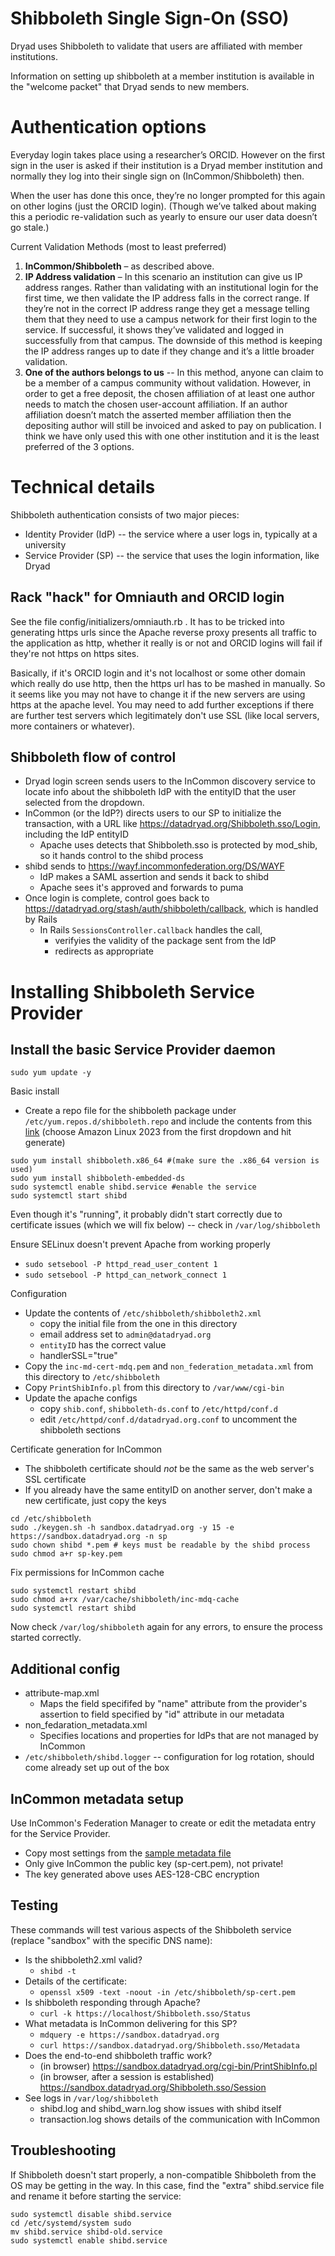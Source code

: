 Shibboleth Single Sign-On (SSO)
===============================

Dryad uses Shibboleth to validate that users are affiliated with member
institutions. 

Information on setting up shibboleth at a member institution is available in the "welcome packet" that Dryad sends to new members.

Authentication options
======================

Everyday login takes place using a researcher’s ORCID.  However on the first
sign in the user is asked if their institution is a Dryad member institution and
normally they log into their single sign on (InCommon/Shibboleth) then.  

When the user has done this once, they’re no longer prompted for this again on
other logins (just the ORCID login).  (Though we’ve talked about making this a
periodic re-validation such as yearly to ensure our user data doesn’t go stale.) 
 
Current Validation Methods (most to least preferred)
1. **InCommon/Shibboleth** – as described above.
2. **IP Address validation** – In this scenario an institution can give us IP
  address ranges.  Rather than validating with an institutional login for the
  first time, we then validate the IP address falls in the correct range.  If
  they’re not in the correct IP address range they get a message telling them that
  they need to use a campus network for their first login to the service. If
  successful, it shows they’ve validated and logged in successfully from that
  campus.  The downside of this method is keeping the IP address ranges up to date
  if they change and it’s a little broader validation. 
3. **One of the authors belongs to us**  --  In this method, anyone can claim to
  be a member of a campus community without validation.  However, in order to get
  a free deposit, the chosen affiliation of at least one author needs to match the
  chosen user-account affiliation.  If an author affiliation doesn’t match the
  asserted member affiliation then the depositing author will still be invoiced
  and asked to pay on publication.  I think we have only used this with one other
  institution and it is the least preferred of the 3 options. 
 


Technical details
=================

Shibboleth authentication consists of two major pieces:
- Identity Provider (IdP) -- the service where a user logs in, typically at a university
- Service Provider (SP) -- the service that uses the login information, like Dryad


Rack "hack" for Omniauth and ORCID login
----------------------------------------

See the file config/initializers/omniauth.rb . It has to be tricked into
generating https urls since the Apache reverse proxy presents all traffic to the
application as http, whether it really is or not and ORCID logins will fail if
they're not https on https sites. 

Basically, if it's ORCID login and it's not localhost or some other domain which
really do use http, then the https url has to be mashed in manually. So it seems
like you may not have to change it if the new servers are using https at the
apache level. You may need to add further exceptions if there are further test
servers which legitimately don't use SSL (like local servers, more containers or
whatever). 


Shibboleth flow of control
--------------------------

- Dryad login screen sends users to the InCommon discovery service to locate
  info about the shibboleth IdP with the entityID that the user selected from the
  dropdown.
- InCommon (or the IdP?) directs users to our SP to initialize the
  transaction, with a URL like https://datadryad.org/Shibboleth.sso/Login, including the IdP entityID
  - Apache uses detects that Shibboleth.sso is protected by mod_shib, so it hands control to the shibd process
- shibd sends to https://wayf.incommonfederation.org/DS/WAYF
   - IdP makes a SAML assertion and sends it back to shibd
   - Apache sees it's approved and forwards to puma
- Once login is complete, control goes back to https://datadryad.org/stash/auth/shibboleth/callback,
  which is handled by Rails
  - In Rails `SessionsController.callback` handles the call,
    - verifyies the validity of the package sent from the IdP
    - redirects as appropriate


Installing Shibboleth Service Provider
======================================


Install the basic Service Provider daemon
-----------------------------------------

```
sudo yum update -y
```

Basic install
- Create a repo file for the shibboleth package under `/etc/yum.repos.d/shibboleth.repo` and include the contents from
  this [link](https://shibboleth.net/downloads/service-provider/RPMS/) (choose Amazon Linux 2023 from the first dropdown and hit generate)

```
sudo yum install shibboleth.x86_64 #(make sure the .x86_64 version is used)
sudo yum install shibboleth-embedded-ds
sudo systemctl enable shibd.service #enable the service
sudo systemctl start shibd
```

Even though it's "running", it probably didn't start correctly due to certificate issues (which we will fix below) -- check in `/var/log/shibboleth`

Ensure SELinux doesn't prevent Apache from working properly
- `sudo setsebool -P httpd_read_user_content 1`
- `sudo setsebool -P httpd_can_network_connect 1`

Configuration
- Update the contents of `/etc/shibboleth/shibboleth2.xml`
  - copy the initial file from the one in this directory
  - email address set to `admin@datadryad.org`
  - `entityID` has the correct value
  - handlerSSL="true"
- Copy the `inc-md-cert-mdq.pem` and `non_federation_metadata.xml` from this directory to `/etc/shibboleth`
- Copy `PrintShibInfo.pl` from this directory to `/var/www/cgi-bin`
- Update the apache configs 
  - copy `shib.conf`, `shibboleth-ds.conf` to  `/etc/httpd/conf.d`
  - edit `/etc/httpd/conf.d/datadryad.org.conf` to  uncomment the shibboleth sections


Certificate generation for InCommon
- The shibboleth certificate should *not* be the same as the web server's SSL certificate
- If you already have the same entityID on another server, don't make a new certificate, just copy the keys

```
cd /etc/shibboleth
sudo ./keygen.sh -h sandbox.datadryad.org -y 15 -e https://sandbox.datadryad.org -n sp
sudo chown shibd *.pem # keys must be readable by the shibd process
sudo chmod a+r sp-key.pem
```

Fix permissions for InCommon cache
```
sudo systemctl restart shibd
sudo chmod a+rx /var/cache/shibboleth/inc-mdq-cache
sudo systemctl restart shibd
```

Now check `/var/log/shibboleth` again for any errors, to ensure the process started correctly.


Additional config
-----------------

- attribute-map.xml
  - Maps the field specififed by "name" attribute from the provider's assertion to field specified by "id" attribute in our metadata
- non_fedaration_metadata.xml
  - Specifies locations and properties for IdPs that are not managed by InCommon
- `/etc/shibboleth/shibd.logger` -- configuration for log rotation, should come already set up out of the box


InCommon metadata setup
-----------------------

Use InCommon's Federation Manager to create or edit the metadata entry for the Service Provider.

- Copy most settings from the [sample metadata file](sample-SP-metadata.xml)
- Only give InCommon the public key (sp-cert.pem), not private!
- The key generated above uses AES-128-CBC encryption



Testing
----------

These commands will test various aspects of the Shibboleth service (replace "sandbox" with the specific DNS name):
- Is the shibboleth2.xml valid?
  - `shibd -t`
- Details of the certificate:
  - `openssl x509 -text -noout -in /etc/shibboleth/sp-cert.pem`
- Is shibboleth responding through Apache?
  - `curl -k https://localhost/Shibboleth.sso/Status`
- What metadata is InCommon delivering for this SP?
  - `mdquery -e https://sandbox.datadryad.org`
  - `curl https://sandbox.datadryad.org/Shibboleth.sso/Metadata`
- Does the end-to-end shibboleth traffic work?
  - (in browser) https://sandbox.datadryad.org/cgi-bin/PrintShibInfo.pl
  - (in browser, after a session is established) https://sandbox.datadryad.org/Shibboleth.sso/Session
- See logs in `/var/log/shibboleth`
  - shibd.log and shibd_warn.log show issues with shibd itself
  - transaction.log shows details of the communication with InCommon


Troubleshooting
-----------------

If Shibboleth doesn't start properly, a non-compatible Shibboleth from the OS
may be getting in the way. In this case, find the "extra" shibd.service file and
rename it before starting the service:

```
sudo systemctl disable shibd.service
cd /etc/systemd/system sudo
mv shibd.service shibd-old.service
sudo systemctl enable shibd.service
```

